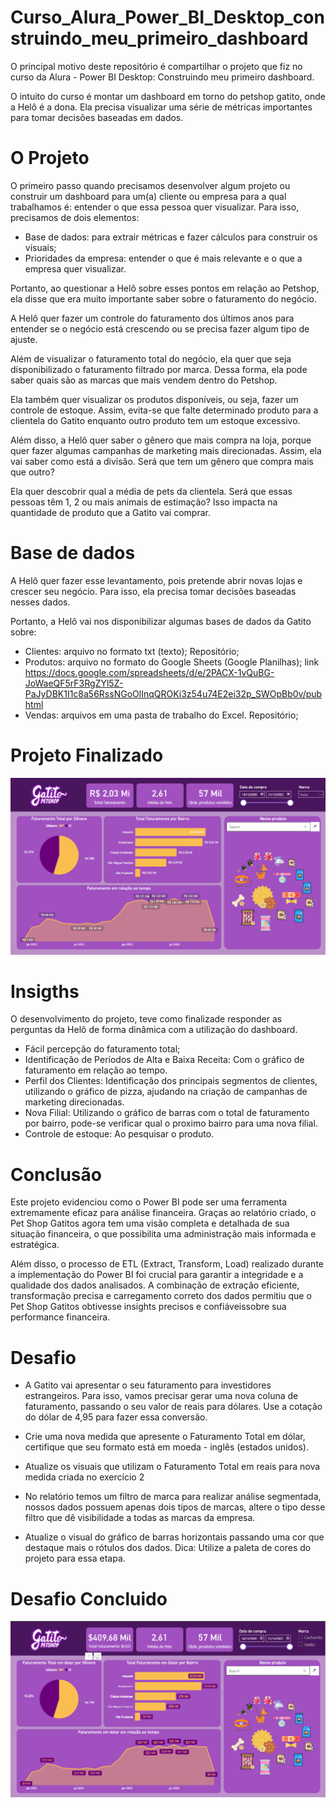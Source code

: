 
# Curso_Alura_Power_BI_Desktop_construindo_meu_primeiro_dashboard

O principal motivo deste repositório é compartilhar o projeto que fiz no curso da Alura - Power BI Desktop: Construindo meu primeiro dashboard.

O intuito do curso é montar um dashboard em torno do petshop gatito, onde a Helô é a dona. Ela precisa visualizar uma série de métricas importantes para tomar decisões baseadas em dados.

# O Projeto

O primeiro passo quando precisamos desenvolver algum projeto ou construir um dashboard para um(a) cliente ou empresa para a qual trabalhamos é: entender o que essa pessoa quer visualizar.
Para isso, precisamos de dois elementos:
 - Base de dados: para extrair métricas e fazer cálculos para construir os visuais;
 - Prioridades da empresa: entender o que é mais relevante e o que a empresa quer visualizar.

Portanto, ao questionar a Helô sobre esses pontos em relação ao Petshop, ela disse que era muito importante saber sobre o faturamento do negócio.

A Helô quer fazer um controle do faturamento dos últimos anos para entender se o negócio está crescendo ou se precisa fazer algum tipo de ajuste.

Além de visualizar o faturamento total do negócio, ela quer que seja disponibilizado o faturamento filtrado por marca. Dessa forma, ela pode saber quais são as marcas que mais vendem dentro do Petshop.

Ela também quer visualizar os produtos disponíveis, ou seja, fazer um controle de estoque. Assim, evita-se que falte determinado produto para a clientela do Gatito enquanto outro produto tem um estoque excessivo.

Além disso, a Helô quer saber o gênero que mais compra na loja, porque quer fazer algumas campanhas de marketing mais direcionadas. Assim, ela vai saber como está a divisão. Será que tem um gênero que compra mais que outro?

Ela quer descobrir qual a média de pets da clientela. Será que essas pessoas têm 1, 2 ou mais animais de estimação? Isso impacta na quantidade de produto que a Gatito vai comprar.

# Base de dados

A Helô quer fazer esse levantamento, pois pretende abrir novas lojas e crescer seu negócio. Para isso, ela precisa tomar decisões baseadas nesses dados.

Portanto, a Helô vai nos disponibilizar algumas bases de dados da Gatito sobre:

 - Clientes: arquivo no formato txt (texto); Repositório;
 - Produtos: arquivo no formato do Google Sheets (Google Planilhas); link https://docs.google.com/spreadsheets/d/e/2PACX-1vQuBG-JoWaeQF5rF3RgZYl5Z-PaJyDBK1I1c8a56RssNGoOlInqQROKi3z54u74E2ei32p_SWOpBb0v/pubhtml
 - Vendas: arquivos em uma pasta de trabalho do Excel. Repositório;

# Projeto Finalizado

[![DashBoard](Dashboard_gatitos.png)](https://app.powerbi.com/view?r=eyJrIjoiYzYxZTc1ZmQtNWI5OC00YWY0LTg1NzktMjI0ZDkwNzkxMDRhIiwidCI6IjRlNTJlMzY3LWYyZmYtNGQ3NS04ODY3LWU5MGIxYzIzNzZhOCJ9)

# Insigths

O desenvolvimento do projeto, teve como finalizade responder as perguntas da Helô de forma dinâmica com a utilização do dashboard.

- Fácil percepção do faturamento total;
- Identificação de Períodos de Alta e Baixa Receita: Com o gráfico de faturamento em relação ao tempo.
- Perfil dos Clientes: Identificação dos principais segmentos de clientes, utilizando o gráfico de pizza, ajudando na criação de campanhas de marketing direcionadas.
- Nova Filial: Utilizando o gráfico de barras com o total de faturamento por bairro, pode-se verificar qual o proximo bairro para uma nova filial.
- Controle de estoque: Ao pesquisar o produto.

# Conclusão

Este projeto evidenciou como o Power BI pode ser uma ferramenta extremamente eficaz para análise financeira. Graças ao relatório criado, o Pet Shop Gatitos agora tem uma visão completa e detalhada de sua situação financeira, o que possibilita uma administração mais informada e estratégica.

Além disso, o processo de ETL (Extract, Transform, Load) realizado durante a implementação do Power BI foi crucial para garantir a integridade e a qualidade dos dados analisados. A combinação de extração eficiente, transformação precisa e carregamento correto dos dados permitiu que o Pet Shop Gatitos obtivesse insights precisos e confiáveis ​​sobre sua performance financeira.

# Desafio

- A Gatito vai apresentar o seu faturamento para investidores estrangeiros. Para isso, vamos precisar gerar uma nova coluna de faturamento, passando o seu valor de reais para dólares. Use a cotação do dólar de 4,95 para fazer essa conversão.

- Crie uma nova medida que apresente o Faturamento Total em dólar, certifique que seu formato está em moeda - inglês (estados unidos).

- Atualize os visuais que utilizam o Faturamento Total em reais para nova medida criada no exercício 2

- No relatório temos um filtro de marca para realizar análise segmentada, nossos dados possuem apenas dois tipos de marcas, altere o tipo desse filtro que dê visibilidade a todas as marcas da empresa.

- Atualize o visual do gráfico de barras horizontais passando uma cor que destaque mais o rótulos dos dados. Dica: Utilize a paleta de cores do projeto para essa etapa.

# Desafio Concluido

[![DashBoard](Desafio_dashboard_gatitos.png)](https://app.powerbi.com/view?r=eyJrIjoiNDk3Y2RmMjUtYTIzNy00M2I4LWJkYzgtMWQyMGE1YzI4ODhmIiwidCI6IjRlNTJlMzY3LWYyZmYtNGQ3NS04ODY3LWU5MGIxYzIzNzZhOCJ9)
